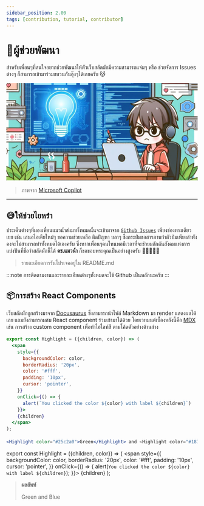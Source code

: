 ```yaml
---
sidebar_position: 2.00
tags: [contribution, tutorial, contributor]
---
```


# 🦹ผู้ช่วยพัฒนา

สำหรับเพื่อนๆที่สนใจอยากช่วยพัฒนาให้ตัวเว็บสลัดผักมีความสามารถแจ่มๆ หรือ ช่วยจัดการ Issues ต่างๆ ก็สามารถเข้ามาร่วมขบวนกันอุ๊งๆได้เลยครับ 😽

![banner](assets/contributor.jpg)

> ภาพจาก [Microsoft Copilot](https://th.bing.com/th/id/OIG2.JkyXPysFsrcbPXGovPpt?pid=ImgGn)

---

## 😅ให้ช่วยไยหร๋า
ประเด็นต่างๆที่ผองเพื่อนแมวน้ำส่งมาทั้งหมดนั้นจะเข้ามาจาก [<Icon icon="fa-brands fa-github" size="lg" /> `Github Issues`](https://github.com/saladpuk/edu/issues) เพียงช่องทางเดียวเยย เช่น เสนอไอเดียใหม่ๆ ขอความช่วยเหลือ ติดปัญหา บลาๆ ซึ่งกระป๋มขอสารภาพว่าตัวป๋มเพียงลำพังคงจะไม่สามารถทำทั้งหมดได้เองครับ ซึ่งหากเพื่อนๆคนไหนพอมีเวลาที่จะช่วยผลักดันสังคมแห่งการแบ่งปันที่ชื่อว่าสลัดผักนี้ได้ **ดช.แมวน้ำ** ก็ขอขอบพระคุณเป็นอย่างสูงครับ 🙇🙇‍♂️🙇‍♀️

> รายละเอียดการรันโปรเจคอยู่ใน README.md

:::note
การติดตามงานและรายละเอียดต่างๆทั้งหมดจะใช้ <Icon icon="fa-brands fa-github" size="lg" /> Github เป็นหลักนะครับ
:::

## 📦การสร้าง React Components
เว็บสลัดผักถูกสร้างมาจาก [Docusaurus](https://docusaurus.io) ซึ่งสามารถนำไฟล์ Markdown มา render แสดงผลได้เลย แถมยังสามารถผสม React component ร่วมเข้ามาได้ด้วย โดยเวทมนต์เบื้องหลังนี้คือ [MDX](https://mdxjs.com) เช่น การสร้าง custom component เพื่อทำไฮไลท์สี ตามโค้ดตัวอย่างด้านล่าง

```jsx
export const Highlight = ({children, color}) => (
  <span
    style={{
      backgroundColor: color,
      borderRadius: '20px',
      color: '#fff',
      padding: '10px',
      cursor: 'pointer',
    }}
    onClick={() => {
      alert(`You clicked the color ${color} with label ${children}`)
    }}>
    {children}
  </span>
);

<Highlight color="#25c2a0">Green</Highlight> and <Highlight color="#1877F2">Blue</Highlight>
```

export const Highlight = ({children, color}) => (
  <span
    style={{
      backgroundColor: color,
      borderRadius: '20px',
      color: '#fff',
      padding: '10px',
      cursor: 'pointer',
    }}
    onClick={() => {
      alert(`You clicked the color ${color} with label ${children}`);
    }}>
    {children}
  </span>
);

> **ผลลัพท์**
>
> <Highlight color="#25c2a0">Green</Highlight>
> and <Highlight color="#1877F2">Blue</Highlight>